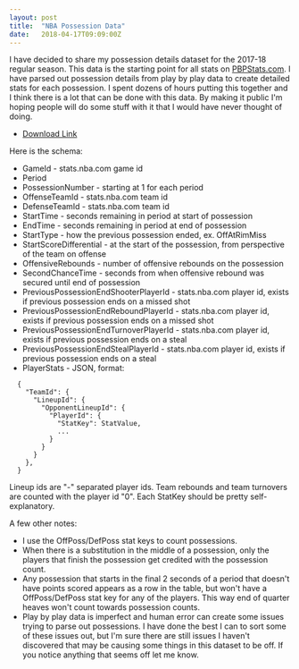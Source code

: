```yaml
---
layout: post
title:  "NBA Possession Data"
date:   2018-04-17T09:09:00Z
---
```


I have decided to share my possession details dataset for the 2017-18 regular season. This data is the starting point for all stats on [PBPStats.com](https://www.pbpstats.com/). I have parsed out possession details from play by play data to create detailed stats for each possession. I spent dozens of hours putting this together and I think there is a lot that can be done with this data. By making it public I'm hoping people will do some stuff with it that I would have never thought of doing.

* [Download Link](https://s3.amazonaws.com/pbpstats/db_dumps/possession_details_00217.csv.zip)

Here is the schema:

* GameId - stats.nba.com game id
* Period
* PossessionNumber - starting at 1 for each period
* OffenseTeamId - stats.nba.com team id
* DefenseTeamId - stats.nba.com team id
* StartTime - seconds remaining in period at start of possession
* EndTime - seconds remaining in period at end of possession
* StartType - how the previous possession ended, ex. OffAtRimMiss
* StartScoreDifferential - at the start of the possession, from perspective of the team on offense
* OffensiveRebounds - number of offensive rebounds on the possession
* SecondChanceTime - seconds from when offensive rebound was secured until end of possession
* PreviousPossessionEndShooterPlayerId - stats.nba.com player id, exists if previous possession ends on a missed shot
* PreviousPossessionEndReboundPlayerId - stats.nba.com player id, exists if previous possession ends on a missed shot
* PreviousPossessionEndTurnoverPlayerId - stats.nba.com player id, exists if previous possession ends on a steal
* PreviousPossessionEndStealPlayerId - stats.nba.com player id, exists if previous possession ends on a steal
* PlayerStats - JSON, format:
```
  {
    "TeamId": {
      "LineupId": {
        "OpponentLineupId": {
          "PlayerId": {
            "StatKey": StatValue,
            ...
          }
        }
      }
    },
  }
```
Lineup ids are "-" separated player ids. Team rebounds and team turnovers are counted with the player id "0". Each StatKey should be pretty self-explanatory.

A few other notes:

* I use the OffPoss/DefPoss stat keys to count possessions.
* When there is a substitution in the middle of a possession, only the players that finish the possession get credited with the possession count.
* Any possession that starts in the final 2 seconds of a period that doesn't have points scored appears as a row in the table, but won't have a OffPoss/DefPoss stat key for any of the players. This way end of quarter heaves won't count towards possession counts.
* Play by play data is imperfect and human error can create some issues trying to parse out possessions. I have done the best I can to sort some of these issues out, but I'm sure there are still issues I haven't discovered that may be causing some things in this dataset to be off. If you notice anything that seems off let me know.
